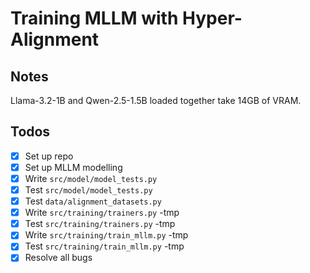 # Training MLLM with Hyper-Alignment

## Notes

Llama-3.2-1B and Qwen-2.5-1.5B loaded together take 14GB of VRAM.

## Todos

- [x] Set up repo
- [x] Set up MLLM modelling
- [x] Write `src/model/model_tests.py`
- [x] Test `src/model/model_tests.py`
- [x] Test `data/alignment_datasets.py`
- [x] Write `src/training/trainers.py` -tmp
- [x] Test `src/training/trainers.py` -tmp
- [x] Write `src/training/train_mllm.py` -tmp
- [x] Test `src/training/train_mllm.py` -tmp
- [x] Resolve all bugs
